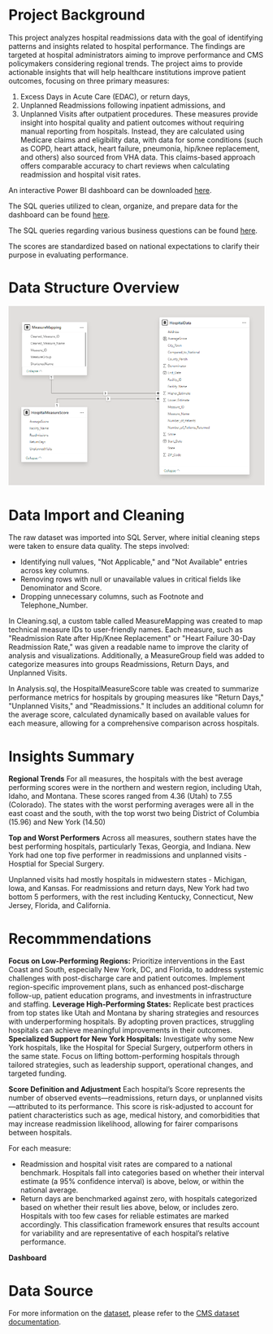 # Project Background
This project analyzes hospital readmissions data with the goal of identifying patterns and insights related to hospital performance. The findings are targeted at hospital administrators aiming to improve performance and CMS policymakers considering regional trends. The project aims to provide actionable insights that will help healthcare institutions improve patient outcomes, focusing on three primary measures:
1. Excess Days in Acute Care (EDAC), or return days,
2. Unplanned Readmissions following inpatient admissions, and
3. Unplanned Visits after outpatient procedures.
These measures provide insight into hospital quality and patient outcomes without requiring manual reporting from hospitals. Instead, they are calculated using Medicare claims and eligibility data, with data for some conditions (such as COPD, heart attack, heart failure, pneumonia, hip/knee replacement, and others) also sourced from VHA data. This claims-based approach offers comparable accuracy to chart reviews when calculating readmission and hospital visit rates.

An interactive Power BI dashboard can be downloaded [here](https://thetexthubllc-my.sharepoint.com/:u:/g/personal/mark_manaloto_thetexthub_com/EU89TJB1Ky5Nibv5BEbI5IoBwr63kmqy2LvV-8dNzh7FfQ?e=Uade9E).

The SQL queries utilized to clean, organize, and prepare data for the dashboard can be found [here](https://github.com/ManalotoM/Hospital-Readmissions/blob/main/Cleaning.sql).

The SQL queries regarding various business questions can be found [here](https://github.com/ManalotoM/Hospital-Readmissions/blob/main/Analysis.sql).

The scores are standardized based on national expectations to clarify their purpose in evaluating performance.

# Data Structure Overview
![Schema Diagram](images/readmissions_schema.png)

# Data Import and Cleaning
The raw dataset was imported into SQL Server, where initial cleaning steps were taken to ensure data quality. The steps involved:
- Identifying null values, "Not Applicable," and "Not Available" entries across key columns.
- Removing rows with null or unavailable values in critical fields like Denominator and Score.
- Dropping unnecessary columns, such as Footnote and Telephone_Number.

In Cleaning.sql, a custom table called MeasureMapping was created to map technical measure IDs to user-friendly names. Each measure, such as "Readmission Rate after Hip/Knee Replacement" or "Heart Failure 30-Day Readmission Rate," was given a readable name to improve the clarity of analysis and visualizations. Additionally, a MeasureGroup field was added to categorize measures into groups Readmissions, Return Days, and Unplanned Visits.

In Analysis.sql, the HospitalMeasureScore table was created to summarize performance metrics for hospitals by grouping measures like "Return Days," "Unplanned Visits," and "Readmissions." It includes an additional column for the average score, calculated dynamically based on available values for each measure, allowing for a comprehensive comparison across hospitals.

# Insights Summary
**Regional Trends**
For all measures, the hospitals with the best average performing scores were in the northern and western region, including Utah, Idaho, and Montana. These scores ranged from 4.36 (Utah) to 7.55 (Colorado). The states with the worst performing averages were all in the east coast and the south, with the top worst two being District of Columbia (15.96) and New York (14.50)

**Top and Worst Performers**
Across all measures, southern states have the best performing hospitals, particularly Texas, Georgia, and Indiana. New York had one top five performer in readmissions and unplanned visits - Hosptial for Special Surgery.

Unplanned visits had mostly hospitals in midwestern states - Michigan, Iowa, and Kansas. For readmissions and return days, New York had two bottom 5 performers, with the rest including Kentucky, Connecticut, New Jersey, Florida, and California.

# Recommmendations
**Focus on Low-Performing Regions:** Prioritize interventions in the East Coast and South, especially New York, DC, and Florida, to address systemic challenges with post-discharge care and patient outcomes. Implement region-specific improvement plans, such as enhanced post-discharge follow-up, patient education programs, and investments in infrastructure and staffing.
**Leverage High-Performing States:** Replicate best practices from top states like Utah and Montana by sharing strategies and resources with underperforming hospitals. By adopting proven practices, struggling hospitals can achieve meaningful improvements in their outcomes.
**Specialized Support for New York Hospitals:** Investigate why some New York hospitals, like the Hospital for Special Surgery, outperform others in the same state. Focus on lifting bottom-performing hospitals through tailored strategies, such as leadership support, operational changes, and targeted funding.

**Score Definition and Adjustment**
Each hospital’s Score represents the number of observed events—readmissions, return days, or unplanned visits—attributed to its performance. This score is risk-adjusted to account for patient characteristics such as age, medical history, and comorbidities that may increase readmission likelihood, allowing for fairer comparisons between hospitals.

For each measure:
- Readmission and hospital visit rates are compared to a national benchmark. Hospitals fall into categories based on whether their interval estimate (a 95% confidence interval) is above, below, or within the national average.
- Return days are benchmarked against zero, with hospitals categorized based on whether their result lies above, below, or includes zero.
Hospitals with too few cases for reliable estimates are marked accordingly. This classification framework ensures that results account for variability and are representative of each hospital’s relative performance.

**Dashboard**


# Data Source
For more information on the [dataset](https://data.cms.gov/provider-data/dataset/632h-zaca#data-table), please refer to the [CMS dataset documentation]([https://data.cms.gov/provider-data/dataset/632h-zaca#data-table](https://data.cms.gov/provider-data/topics/hospitals/unplanned-hospital-visits)).
